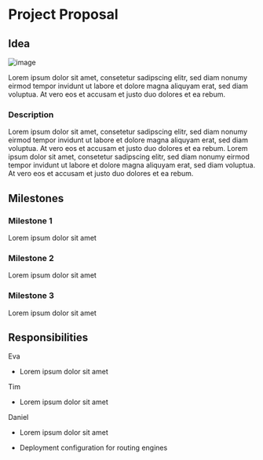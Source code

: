 # Project Proposal

## Idea

![image](https://user-images.githubusercontent.com/25606213/207461137-0a39a046-205b-4c48-9439-5f06e01f1ce9.png)

Lorem ipsum dolor sit amet, consetetur sadipscing elitr, sed diam nonumy eirmod tempor invidunt ut labore et dolore magna aliquyam erat, 
sed diam voluptua. At vero eos et accusam et justo duo dolores et ea rebum.


### Description

Lorem ipsum dolor sit amet, consetetur sadipscing elitr, sed diam nonumy eirmod tempor invidunt ut labore et dolore magna aliquyam erat, 
sed diam voluptua. At vero eos et accusam et justo duo dolores et ea rebum.
Lorem ipsum dolor sit amet, consetetur sadipscing elitr, sed diam nonumy eirmod tempor invidunt ut labore et dolore magna aliquyam erat, 
sed diam voluptua. At vero eos et accusam et justo duo dolores et ea rebum.


## Milestones

### Milestone 1

Lorem ipsum dolor sit amet

### Milestone 2

Lorem ipsum dolor sit amet

### Milestone 3

Lorem ipsum dolor sit amet


## Responsibilities

Eva

- Lorem ipsum dolor sit amet

Tim

- Lorem ipsum dolor sit amet

Daniel

- Lorem ipsum dolor sit amet

- Deployment configuration for routing engines
